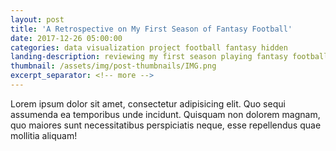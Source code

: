 ```yaml
---
layout: post
title: 'A Retrospective on My First Season of Fantasy Football'
date: 2017-12-26 05:00:00
categories: data visualization project football fantasy hidden
landing-description: reviewing my first season playing fantasy football
thumbnail: /assets/img/post-thumbnails/IMG.png
excerpt_separator: <!-- more -->
---
```


Lorem ipsum dolor sit amet, consectetur adipisicing elit. Quo sequi assumenda ea temporibus unde incidunt. Quisquam non dolorem magnam, quo maiores sunt necessitatibus perspiciatis neque, esse repellendus quae mollitia aliquam!




